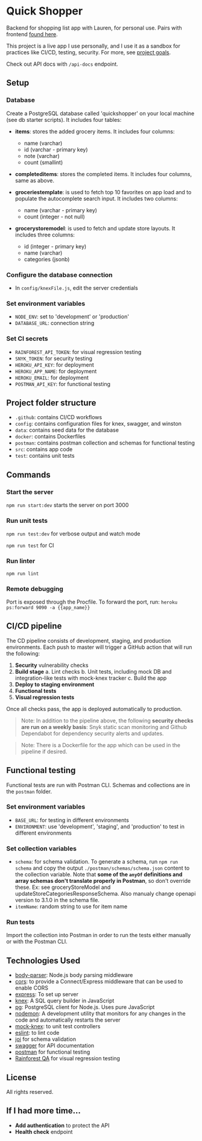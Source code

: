 # Quick Shopper
Backend for shopping list app with Lauren, for personal use. Pairs with frontend [found here](https://github.com/ihouwat/shopping-list-app-live).

This project is a live app I use personally, and I use it as a sandbox for practices like CI/CD, testing, security. For more, see [project goals](./projectGoals.md).

Check out API docs with `/api-docs` endpoint.

## Setup

### Database

Create a PostgreSQL database called 'quickshopper' on your local machine (see db starter scripts). It includes four tables:

* **items**: stores the added grocery items. It includes four columns:

	* name (varchar)
	* id (varchar - primary key)
	* note (varchar)
	* count (smallint)

* **completeditems**: stores the completed items. It includes four columns, same as above.

* **groceriestemplate**: is used to fetch top 10 favorites on app load and to populate the autocomplete search input. It includes two columns:

	* name (varchar - primary key)
	* count (integer - not null)

* **grocerystoremodel**: is used to fetch and update store layouts. It includes three columns:

	* id (integer - primary key)
	* name (varchar)
	* categories (jsonb)

### Configure the database connection

* In `config/knexFile.js`, edit the server credentials

### Set environment variables
* `NODE_ENV`: set to 'development' or 'production'
* `DATABASE_URL`: connection string

### Set CI secrets
* `RAINFOREST_API_TOKEN`: for visual regression testing
* `SNYK_TOKEN`: for security testing
* `HEROKU_API_KEY`: for deployment
* `HEROKU_APP_NAME`: for deployment
* `HEROKU_EMAIL`: for deployment
* `POSTMAN_API_KEY`: for functional testing

## Project folder structure
* `.github`: contains CI/CD workflows
* `config`: contains configuration files for knex, swagger, and winston
* `data`: contains seed data for the database
* `docker`: contains Dockerfiles
* `postman`: contains postman collection and schemas for functional testing
* `src`: contains app code
* `test`: contains unit tests

## Commands
### Start the server
`npm run start:dev` starts the server on port 3000

### Run unit tests
`npm run test:dev` for verbose output and watch mode

`npm run test` for CI

### Run linter
`npm run lint`

### Remote debugging
Port is exposed through the Procfile. To forward the port, run:
`heroku ps:forward 9090 -a {{app_name}}`

## CI/CD pipeline
The CD pipeline consists of development, staging, and production environments. Each push to master will trigger a GitHub action that will run the following:
1. **Security** vulnerability checks
2. **Build stage**
	a. Lint checks
	b. Unit tests, including mock DB and integration-like tests with mock-knex tracker
	c. Build the app
3. **Deploy to staging environment**
4. **Functional tests**
5. **Visual regression tests**

Once all checks pass, the app is deployed automatically to production.

> Note: In addition to the pipeline above, the following **security checks are run on a weekly basis**: Snyk static scan monitoring and Github Dependabot for dependency security alerts and updates.

> Note: There is a Dockerfile for the app which can be used in the pipeline if desired.

## Functional testing
Functional tests are run with Postman CLI. Schemas and collections are in the `postman` folder. 
### Set environment variables
* `BASE_URL`: for testing in different environments
* `ENVIRONMENT`: use 'development', 'staging', and 'production' to test in different environments
### Set collection variables
* `schema`: for schema validation. To generate a schema, run `npm run schema` and copy the output `./postman/schemas/schema.json` content to the collection variable. Note that **some of the `anyOf` definitions and array schemas don't translate properly in Postman**, so don't override these. Ex: see groceryStoreModel and updateStoreCategoriesResponseSchema. Also manualy change openapi version to 3.1.0 in the schema file.
* `itemName`: random string to use for item name

### Run tests
Import the collection into Postman in order to run the tests either manually or with the Postman CLI.

## Technologies Used 
* [body-parser](https://www.npmjs.com/package/body-parser): Node.js body parsing middleware
* [cors](https://www.npmjs.com/package/cors): to provide a Connect/Express middleware that can be used to enable CORS
* [express](https://www.npmjs.com/package/express): To set up server
* [knex](https://www.npmjs.com/package/knex): A SQL query builder in JavaScript
* [pg](https://www.npmjs.com/package/pg): PostgreSQL client for Node.js. Uses pure JavaScript
* [nodemon](https://www.npmjs.com/package/nodemon): A development utility that monitors for any changes in the code and automatically restarts the server
* [mock-knex](https://www.npmjs.com/package/mock-knex): to unit test controllers
* [eslint](https://eslint.org/): to lint code
* [joi](https://joi.dev/) for schema validation
* [swagger](https://swagger.io/) for API documentation
* [postman](https://www.postman.com/) for functional testing
* [Rainforest QA](https://www.rainforestqa.com/) for visual regression testing

## License
All rights reserved.

## If I had more time...
* **Add authentication** to protect the API
* **Health check** endpoint